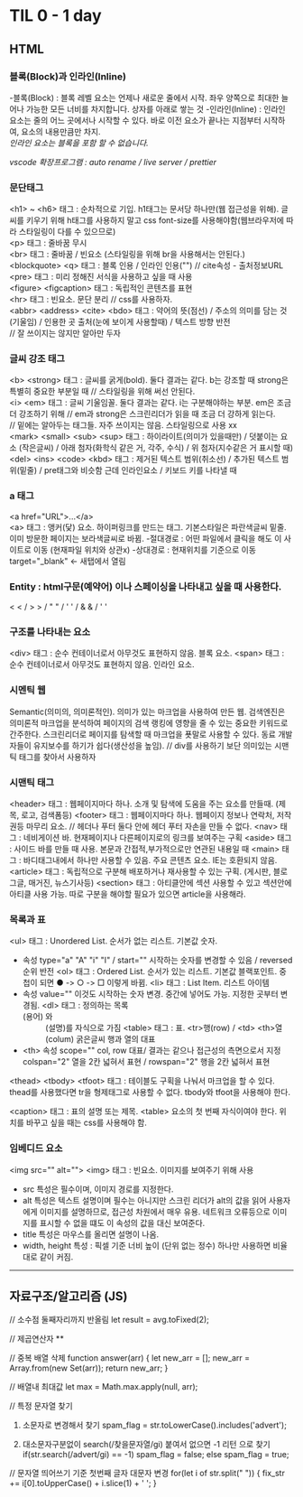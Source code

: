 # TIL 0 - 1 day

## HTML

### 블록(Block)과 인라인(Inline)

-블록(Block) : 블록 레벨 요소는 언제나 새로운 줄에서 시작. 좌우 양쪽으로 최대한 늘어나 가능한 모든 너비를 차지합니다. 상자를 아래로 쌓는 것
-인라인(Inline) : 인라인 요소는 줄의 어느 곳에서나 시작할 수 있다. 바로 이전 요소가 끝나는 지점부터 시작하여, 요소의 내용만큼만 차지.<br/>
*인라인 요소는 블록을 포함 할 수 없습니다.*

*vscode 확장프로그램 : auto rename / live server / prettier*

### 문단태그
\<h1> ~ \<h6> 태그 : 순차적으로 기입. h1태그는 문서당 하나만(웹 접근성을 위해). 글씨를 키우기 위해 h태그를 사용하지 말고 css font-size를 사용해야함(웹브라우저에 따라 스타일링이 다를 수 있으므로) <br/> 
\<p> 태그 : 줄바꿈 무시  <br/>
\<br> 태그 : 줄바꿈 / 빈요소 (스타일링을 위해 br을 사용해서는 안된다.)<br/>
\<blockquote> \<q> 태그 : 블록 인용 / 인라인 인용("") // cite속성 - 출처정보URL<br/>
\<pre> 태그 : 미리 정해진 서식을 사용하고 싶을 때 사용<br/>
\<figure> \<figcaption> 태그 : 독립적인 콘텐츠를 표현 <br/>
\<hr> 태그 : 빈요소. 문단 분리 // css를 사용하자.<br/>
\<abbr> \<address> \<cite> \<bdo> 태그 : 약어의 뜻(점선) / 주소의 의미를 담는 것(기울임) / 인용한 곳 출처(눈에 보이게 사용할때) / 텍스트 방향 반전  <br/>
// 잘 쓰이지는 않지만 알아만 두자<br/>

### 글씨 강조 태그
\<b> \<strong> 태그 : 글씨를 굵게(bold). 둘다 결과는 같다. b는 강조할 때 strong은 특별히 중요한 부분일 때 // 스타일링을 위해 써선 안된다.<br/>
\<i> \<em> 태그 : 글씨 기울임꼴. 둘다 결과는 같다. i는 구분해야하는 부분. em은 조금 더 강조하기 위해 // em과 strong은 스크린리더가 읽을 때 조금 더 강하게 읽는다.<br/>
// 밑에는 알아두는 태그들. 자주 쓰이지는 않음. 스타일링으로 사용 xx<br/>
\<mark> \<small> \<sub> \<sup> 태그 : 하이라이트(의미가 있을때만) / 덧붙이는 요소 (작은글씨) / 아래 첨자(화학식 같은 거, 각주, 수식) / 위 첨자(지수같은 거 표시할 때)<br/>
\<del> \<ins> \<code> \<kbd> 태그 : 제거된 텍스트 범위(취소선) / 추가된 텍스트 범위(밑줄) / pre태그와 비슷함 근데 인라인요소 / 키보드 키를 나타낼 때 <br/>

### a 태그
\<a href="URL">...\</a><br/>
\<a> 태그 : 앵커(닻) 요소. 하이퍼링크를 만드는 태그. 기본스타일은 파란색글씨 밑줄.
이미 방문한 페이지는 보라색글씨로 바뀜.
-절대경로 : 어떤 파일에서 클릭을 해도 이 사이트로 이동 (현재파일 위치와 상관x)
-상대경로 : 현재위치를 기준으로 이동
target="_blank" <- 새탭에서 열림

### Entity : html구문(예약어) 이나 스페이싱을 나타내고 싶을 때 사용한다. 
< &lt; / > &gt; / " &quot; / ' &apos; / & &amp; / ' ' &nbsp; 

### 구조를 나타내는 요소
\<div> 태그 : 순수 컨테이너로서 아무것도 표현하지 않음. 블록 요소.
\<span> 태그 : 순수 컨테이너로서 아무것도 표현하지 않음.  인라인 요소.

### 시멘틱 웹 
Semantic(의미의, 의미론적인). 의미가 있는 마크업을 사용하여 만든 웹. 검색엔진은 의미론적 마크업을 분석하여 페이지의 검색 랭킹에 영향을 줄 수 있는 중요한 키워드로 간주한다. 스크린리더로 페이지를 탐색할 때 마크업을 푯말로 사용할 수 있다. 
동료 개발자들이 유지보수를 하기가 쉽다(생산성을 높임).
// div를 사용하기 보단 의미있는 시맨틱 태그를 찾아서 사용하자

### 시맨틱 태그
\<header> 태그 : 웹페이지마다 하나. 소개 및 탐색에 도움을 주는 요소를 만들때. (제목, 로고, 검색폼등)
\<footer> 태그 : 웹페이지마다 하나. 웹페이지 정보나 연락처, 저작권등 마무리 요소. 
// 헤더나 푸터 둘다 안에 헤더 푸터 자손을 만들 수 없다.
\<nav> 태그 : 네비게이션 바. 현재페이지나 다른페이지로의 링크를 보여주는 구획
\<aside> 태그 : 사이드 바를 만들 때 사용. 본문과 간접적,부가적으로만 연관된 내용일 때
\<main> 태그 : 바디태그내에서 하나만 사용할 수 있음. 주요 콘텐츠 요소. IE는 호환되지 않음.
\<article> 태그 : 독립적으로 구분해 배포하거나 재사용할 수 있는 구획. (게시판, 블로그글, 매거진, 뉴스기사등) 
\<section> 태그 : 아티클안에 섹션 사용할 수 있고 섹션안에 아티클 사용 가능.
따로 구분을 해야할 필요가 있으면 article을 사용해라.

### 목록과 표
\<ul> 태그 : Unordered List. 순서가 없는 리스트. 기본값 숫자.
- 속성 type="a" "A" "i" "I" / start="" 시작하는 숫자를 변경할 수 있음 /
	  reversed 순위 반전 
\<ol> 태그 : Ordered List. 순서가 있는 리스트. 기본값 블랙포인트.
중첩이 되면 ● -> ○ -> □ 이렇게 바뀜.
\<li> 태그 : List Item. 리스트 아이템
- 속성 value="" 이것도 시작하는 숫자 변경. 중간에 넣어도 가능. 지정한 곳부터 변경됨.
\<dl> 태그 : 정의하는 목록 <dt>(용어) 와 <dd>(설명)를 자식으로 가짐
\<table> 태그 : 표. \<tr>행(row) / \<td> \<th>열(colum) 굵은글씨 행과 열의 대표
- \<th> 속성 scope="" col, row 대표/ 결과는 같으나 접근성의 측면으로서 지정
colspan="2" 열을 2칸 넓혀서 표현 / rowspan="2" 행을 2칸 넓혀서 표현

\<thead> \<tbody> \<tfoot> 태그 : 테이블도 구획을 나눠서 마크업을 할 수 있다.
thead를 사용했다면 tr을 형제태그로 사용할 수 없다. tbody와 tfoot을 사용해야 한다.

\<caption> 태그 : 표의 설명 또는 제목. \<table> 요소의 첫 번째 자식이여야 한다. 
위치를 바꾸고 싶을 때는 css를 사용해야 함. 

### 임베디드 요소
\<img src="" alt="">
\<img> 태그 : 빈요소. 이미지를 보여주기 위해 사용
- src 특성은 필수이며, 이미지 경로를 지정한다. 
- alt 특성은 텍스트 설명이며 필수는 아니지만 스크린 리더가 alt의 값을 읽어 사용자에게 이미지를 설명하므로, 접근성 차원에서 매우 유용. 네트워크 오류등으로 이미지를 표시할 수 없을 떄도 이 속성의 값을 대신 보여준다.
- title 특성은 마우스를 올리면 설명이 나옴.
- width, height 특성 : 픽셀 기준 너비 높이 (단위 없는 정수) 하나만 사용하면 비율대로 같이 커짐.


-----------------------------------------------

## 자료구조/알고리즘 (JS)

// 소수점 둘째자리까지 반올림
let result = avg.toFixed(2);

// 제곱연산자 **
	
// 중복 배열 삭제 
function answer(arr) {
  let new_arr = [];
  new_arr = Array.from(new Set(arr));
  return new_arr;
}

// 배열내 최대값
let max = Math.max.apply(null, arr);

// 특정 문자열 찾기
1. 소문자로 변경해서 찾기
spam_flag = str.toLowerCase().includes('advert');

2. 대소문자구분없이 search(/찾을문자열/gi) 붙여서 없으면 -1 리턴 으로 찾기 
if(str.search(/advert/gi) == -1) spam_flag = false;
else spam_flag = true;

// 문자열 띄어쓰기 기준 첫번째 글자 대문자 변경 
for(let i of str.split(" ")) {
    fix_str += i[0].toUpperCase() + i.slice(1) + ' ';
}
